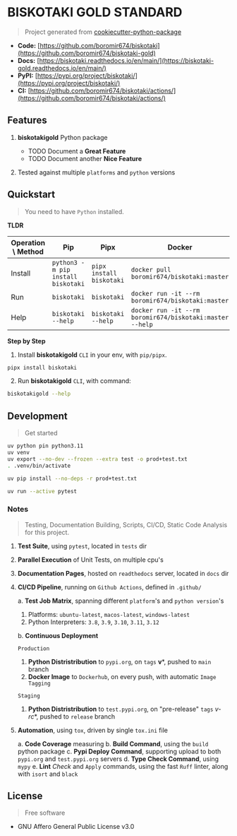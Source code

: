 # BISKOTAKI GOLD STANDARD

> Project generated from [cookiecutter-python-package](https://github.com/boromir674/cookiecutter-python-package/)

- **Code:** [https://github.com/boromir674/biskotaki](https://github.com/boromir674/biskotaki-gold)  
- **Docs:** [https://biskotaki.readthedocs.io/en/main/](https://biskotaki-gold.readthedocs.io/en/main/)  
- **PyPI:** [https://pypi.org/project/biskotaki/](https://pypi.org/project/biskotaki/)  
- **CI:** [https://github.com/boromir674/biskotaki/actions/](https://github.com/boromir674/biskotaki/actions/)


## Features

1. **biskotakigold** Python package

   - TODO Document a **Great Feature**
   - TODO Document another **Nice Feature**

2. Tested against multiple `platforms` and `python` versions


## Quickstart

> You need to have `Python` installed.

**TLDR**

| Operation \ Method | Pip | Pipx | Docker |
| - | - | - | - |
| Install | `python3 -m pip install biskotaki` | `pipx install biskotaki` | `docker pull boromir674/biskotaki:master` |
| Run | `biskotaki` | `biskotaki` | `docker run -it --rm boromir674/biskotaki:master` |
| Help | `biskotaki --help` | `biskotaki --help` | `docker run -it --rm boromir674/biskotaki:master --help` |

**Step by Step**

1. Install **biskotakigold** `CLI` in your env, with `pip/pipx`.

```sh
pipx install biskotaki
```

2. Run **biskotakigold** `CLI`, with command:

```sh
biskotakigold --help
```

## Development

> Get started

```sh
uv python pin python3.11
uv venv
uv export --no-dev --frozen --extra test -o prod+test.txt
. .venv/bin/activate

uv pip install --no-deps -r prod+test.txt

uv run --active pytest
```

### Notes
> Testing, Documentation Building, Scripts, CI/CD, Static Code Analysis for this project.

1. **Test Suite**, using `pytest`, located in `tests` dir
2. **Parallel Execution** of Unit Tests, on multiple cpu's
3. **Documentation Pages**, hosted on `readthedocs` server, located in `docs` dir
4. **CI/CD Pipeline**, running on `Github Actions`, defined in `.github/`

   a. **Test Job Matrix**, spanning different `platform`'s and `python version`'s

      1. Platforms: `ubuntu-latest`, `macos-latest`, `windows-latest`
      2. Python Interpreters: `3.8`, `3.9`, `3.10`, `3.11`, `3.12`

   b. **Continuous Deployment**

      `Production`

    1. **Python Distristribution** to `pypi.org`, on `tags` **v***, pushed to `main` branch
    2. **Docker Image** to `Dockerhub`, on every push, with automatic `Image Tagging`

      `Staging`

    1. **Python Distristribution** to `test.pypi.org`, on "pre-release" `tags` **v*-rc**, pushed to `release` branch

5. **Automation**, using `tox`, driven by single `tox.ini` file

   a. **Code Coverage** measuring
   b. **Build Command**, using the `build` python package
   c. **Pypi Deploy Command**, supporting upload to both `pypi.org` and `test.pypi.org` servers
   d. **Type Check Command**, using `mypy`
   e. **Lint** *Check* and `Apply` commands, using the fast `Ruff` linter, along with `isort` and `black`


## License

> Free software

[//]: # (this is a comment)

- GNU Affero General Public License v3.0
